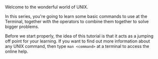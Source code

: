 Welcome to the wonderful world of UNIX.

In this series, you're going to learn some basic commands to use at the Terminal, together with the operators to combine them together to solve bigger problems.

Before we start properly, the idea of this tutorial is that it acts as a jumping off point for your learning. If you want to find out more information about any UNIX command, then type `man <command>` at a terminal to access the online help.
